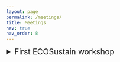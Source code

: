 ```yaml
---
layout: page
permalink: /meetings/
title: Meetings
nav: true
nav_order: 8
---
```


<details>
<summary style="font-size:1.5em">First ECOSustain workshop</summary>
<div style="display: block">
<p>The seventh (and last!) INCT workshop is coming! In tandem with the First ECOSustain workshop, members of both projects will get together on September 1-4 at the <a href="http://interscity.org/events/members-interscity-together-itamambuca-eco-resort-fifth-inct-workshop/">Itamambuca Eco Resort</a> (Ubatuba &#8211; SP) to present the recent achievements of the project and discuss future directions and integration among researchers. The proposed program is presented below:</p>
<table id="seventh-inct-table" cellspacing="0" border="1" cellpadding="0" style="background-color:--global-bg-color; color:--global-text-color">
<colgroup>
<col width="120"></colgroup>
<colgroup width="600"></colgroup>
<tr>
<td colspan=2 height="17" align="center" valign="middle" style="background-color:#000000;"><span style="color:#FFFFFF"><b>Day 1 &#8211; Sunday, September 1, 2024</b></span></td>
</tr>
<tr style="background-color:#CCCCCC;color:#222">
<td><b>13:30 &#8211; 15:30</b></td>
<td><b>Check-in</b></td>
</tr>
<tr style="color:#fa0a0a">
<td><b>15:30 &#8211; 16:30</b></td>
<td><b>Opening</b></td>
</tr>
<tr style="color:#fa0a0a">
<td><b>16:30 &#8211; 18:30</b></td>
<td><a href="https://drive.google.com/drive/folders/1T4L-x90Sqh37L3rbu9p9l5HJ7S3kx50M" target="_blank"><b>Session 1 &#8211; Smart cities (chair: Fábio Costa)</b></a></td>
</tr>
<tr>
<td rowspan=6></td>
<td>Mobilidade sob Demanda Integrada ao Transporte Público &#8211; Raphael Yokoingawa de Camargo (UFABC)</td>
</tr>
<tr>
<td>Blockchain-based Decentralized Identity Management for Smart Cities &#8211; André Luiz Almeida Cardoso (UFMA)</td>
</tr>
<tr>
<td>Accelerating Large Scale Smart Cities Simulations &#8211; Francisco Wallison Carlos Rocha (USP)</td>
</tr>
<tr>
<td>Expectativas e atividades de elevação de TRL da plataforma Interscity &#8211; Matheus Jacon Pereira (IPT)</td>
</tr>
<tr>
<td>Algoritmos de Roteamento para Sistema de Veículos Sob Demanda para a Última Milha &#8211; Gabriel Schwartz (USP)</td>
</tr>
<tr>
<td>Smart Grids &#8211; Lucas Seiki Oshiro (USP)</td>
</tr>
<tr>
<td><b>18:30 &#8211; 19:30</b></td>
<td>High Impact Research and EcoSustain Subprojects &#8211; Fabio Kon (IME/USP)</td>
</tr>
<tr style="background-color:#CCCCCC;color:#222">
<td><b>19:30 &#8211; 21:00</b></td>
<td><b>Dinner</b></td>
</tr>
<tr>
<td colspan=2 height="17" align="center" valign="middle" style="background-color:#000000;"><span style="color:#FFFFFF"><b>Day 2 &#8211; Monday, September 2, 2024</b></span></td>
</tr>
<tr style="background-color:#CCCCCC;color:#222">
<td><b>08:00 &#8211; 09:00</b></td>
<td><b>Breakfast</b></td>
</tr>
<tr style="color:#fa0a0a">
<td><b>9:00 &#8211; 11:00</b></td>
<td><a href="https://drive.google.com/drive/folders/1D36w3kaVx0mIcuxxKnIia6QRzyw3p5Iv" target="_blank"><b>Session 2 &#8211; Computer networking and distributed systems (chair: Luiz Bittencourt)</b></a></td>
</tr>
<tr>
<td rowspan=5></td>
<td>Energy-aware management of HPC/AI workflows &#8211; Lucas de Sousa Rosa (USP)</td>
</tr>
<tr>
<td>Dyssect: Dynamic Scaling of Stateful Network Functions &#8211; Fabricio Barbosa de Carvalho (UFMS)</td>
</tr>
<tr>
<td>Digital Twins de Sistemas Computacionais &#8211; Luiz Fernando Bittencourt (UNICAMP)</td>
</tr>
<tr>
<td>Using Multicast Network Slices in Edge Environments &#8211; Jose Aparecido Carrilho (UNICAMP)</td>
</tr>
<tr>
<td>Dynamic Hardware Customisation for Mobile Users in FPGA-accelerated Edge Infrastructures &#8211; Diogo Machado Gonçalves (UNICAMP)</td>
</tr>
<tr style="background-color:#CCCCCC;color:#222">
<td><b>11:00 &#8211; 12:30</b></td>
<td><b>Discussion Groups</b></td>
</tr>
<tr style="background-color:#CCCCCC;color:#222">
<td><b>12:30 &#8211; 13:30</b></td>
<td><b>Lunch</b></td>
</tr>
<tr style="background-color:#CCCCCC;color:#222">
<td><b>13:30 &#8211; 16:00</b></td>
<td><b>Science on the Beach</b></td>
</tr>
<tr style="background-color:#CCCCCC;color:#222">
<td><b>16:00 &#8211; 16:30</b></td>
<td><b>Coffee Break</b></td>
</tr>
<tr style="color:#fa0a0a">
<td><b>16:30 &#8211; 18:30</b></td>
<td><a href="https://drive.google.com/drive/folders/1q4VecuApLsR1_U1jeQ_s-68nb_2zAg5s" target="_blank"><b>Session 3 &#8211; Cybersecurity and secure systems (chair: Francisco Silva e Silva)</b></a></td>
</tr>
<tr>
<td rowspan=5></td>
<td>Gestão de Identidade e Segurança para a Plataforma InterSCity &#8211; Francisco José da Silva e Silva (UFMA)</td>
</tr>
<tr>
<td>Provas de conhecimento zero &#8211; Arlindo Flavio da Conceição (UNIFESP)</td>
</tr>
<tr>
<td>Nuvens Veiculares para Processamento de Tarefas &#8211; Edmundo Roberto Mauro Madeira (UNICAMP)</td>
</tr>
<tr>
<td>Abrindo a Caixa-Preta &#8212; Aplicando IA Explicável para Aprimorar a Detecção de Sequestros de Prefixo &#8211; Adriano Bastos de Carvalho (UFMS)</td>
</tr>
<tr>
<td>Mapping and Mitigating Bottlenecks in the Linux kernel Contribution Model &#8211; David de Barros Tadokoro (USP)</td>
</tr>
<tr style="background-color:#CCCCCC;color:#222">
<td><b>18:30 &#8211; 19:30</b></td>
<td><b>Relationship with governments &#8211; SEMAS-PA (Antônio Abelém)</b></td>
</tr>
<tr style="color:#fa0a0a">
<td><b>19:30 &#8211; 21:00</b></td>
<td><b>Dinner</b></td>
</tr>
<tr>
<td colspan=2 height="17" align="center" valign="middle" style="background-color:#000000;"><span style="color:#FFFFFF"><b>Day 3 &#8211; Tuesday, September 3, 2024</b></span></td>
</tr>
<tr style="background-color:#CCCCCC;color:#222">
<td><b>08:00 &#8211; 09:00</b></td>
<td><b>Breakfast</b></td>
</tr>
<tr style="color:#fa0a0a">
<td><b>09:00 &#8211; 11:00</b></td>
<td><a href="https://drive.google.com/drive/folders/1PvrdfGP524Vd_3PZHmHESGfJLd5hi6wm" target="_blank"><b>Session 4 &#8211; AI and data science (chair: Miguel Elias Mitre Campista)</b></a></td>
</tr>
<tr>
<td rowspan=5></td>
<td>Heuristics vs ML for UAV swarm movement coordination and trajectory optimization &#8211; Markus Endler (PUC-Rio)</td>
</tr>
<tr>
<td>Experimentação para embasamento de políticas públicas &#8211; Fabio Kon (USP)</td>
</tr>
<tr>
<td>Detecção de Discurso de Ódio e Discriminação Algorítmica: Uma Avaliação Sobre Modelos de Atenção &#8211; Cássia Claudiane Silva da Rosa (UFMS)</td>
</tr>
<tr>
<td>Aprendizado Federado: Análise sobre a influência do sincronismo &#8211; Maria Victoria França Silva Ramos (UFRJ)</td>
</tr>
<tr>
<td>Em direção ao enriquecimento semântico dos dados do CulturaEduca &#8211; Vitor Pinheiro de Almeida (PUC-Rio)</td>
</tr>
<tr style="background-color:#CCCCCC;color:#222">
<td><b>11:00 &#8211; 12:30</b></td>
<td><b>Discussion Groups</b></td>
</tr>
<tr style="background-color:#CCCCCC;color:#222">
<td><b>12:30 &#8211; 13:30</b></td>
<td><b>Lunch</b></td>
</tr>
<tr style="background-color:#CCCCCC;color:#222">
<td><b>13:30 &#8211; 16:00</b></td>
<td><b>Science on the Beach</b></td>
</tr>
<tr style="background-color:#CCCCCC;color:#222">
<td><b>16:00 &#8211; 16:30</b></td>
<td><b>Coffee Break</b></td>
</tr>
<tr style="color:#fa0a0a">
<td><b>16:30 &#8211; 18:30</b></td>
<td><a href="https://drive.google.com/drive/folders/1UagBuKirRd-3Jpwm96bsDXLNLHP1rKa6" target="_blank"><b>Session 5 &#8211; Sustainability and environment (chair: Ronaldo Alves Ferreira)</b></a></td>
</tr>
<tr>
<td rowspan=5></td>
<td>Projeto ForestEyes &#8211; desenvolvimentos atuais e trabalhos futuros &#8211; Alvaro Luiz Fazenda (UNIFESP)</td>
</tr>
<tr>
<td>Smart Quantum Technologies in the Amazon &#8211; Diego Medeiros de Abreu (UFPA)</td>
</tr>
<tr>
<td>Campanhas de Ciência Cidadã na Detecção de Desmatamento na Amazônia Legal Brasileira &#8211; Hugo Resende (UNIFESP)</td>
</tr>
<tr>
<td>A Satellite Band Selection Framework for Amazon Forest Deforestation Detection Task &#8211; Eduardo Bouhid Neto (UNIFESP)</td>
</tr>
<tr>
<td>Construindo sistemas de transporte resilientes às mudanças climáticas &#8211; Roberto Speicys Cardoso (Scipopulis)</td>
</tr>
<tr>
<td><b>18:30 &#8211; 21:00</b></td>
<td><b>Dinner on the Deck</b></td>
</tr>
<tr>
<td colspan=2 height="17" align="center" valign="middle" style="background-color:#000000;"><span style="color:#FFFFFF"><b>Day 4 &#8211; Wednesday, September 4, 2024</b></span></td>
</tr>
<tr style="background-color:#CCCCCC;color:#222">
<td><b>08:00 &#8211; 09:00</b></td>
<td><b>Breakfast</b></td>
</tr>
<tr style="color:#fa0a0a">
<td><b>09:00 &#8211; 11:00</b></td>
<td><a href="https://drive.google.com/drive/folders/14-pmrOc01jL7-_EFTOp8fLwdSGcU3ugK" target="_blank"><b>Session 6 – Smart systems and green computing (chair: Markus Endler)</b></a></td>
</tr>
<tr>
<td rowspan=5></td>
<td>Software modeling techniques specific to the context of IoT: a systematic mapping &#8211; Rodrigo do Nascimento Siqueira (UFMA)</td>
</tr>
<tr>
<td>Digital twins of self-adaptive software systems &#8211; Fábio M. Costa (UFG)</td>
</tr>
<tr>
<td>Uma técnica de agrupamento de requisitos funcionais para software de IoT &#8211; Bruno Carvalho da Silva (UFMA)</td>
</tr>
<tr>
<td>Green/Sustainable DevOps &#8211; Darwish Ahmad Herati (USP)</td>
</tr>
<tr>
<td>Sensoriamento Quântico e suas aplicações no contexto do projeto &#8211; Antônio Abelém e Diego Medeiros de Abreu (UFPA)</td>
</tr>
<tr style="background-color:#CCCCCC;color:#222">
<td><b>11:00 &#8211; 12:30</b></td>
<td><b>Discussion Groups</b></td>
</tr>
<tr style="background-color:#CCCCCC;color:#222">
<td><b>12:30 &#8211; 13:30</b></td>
<td><b>Checkout / Lunch</b></td>
</tr>
</table>
</details>
<style>
#seventh-inct-table a {
color:unset !important;
text-decoration: underline
}
</style>
